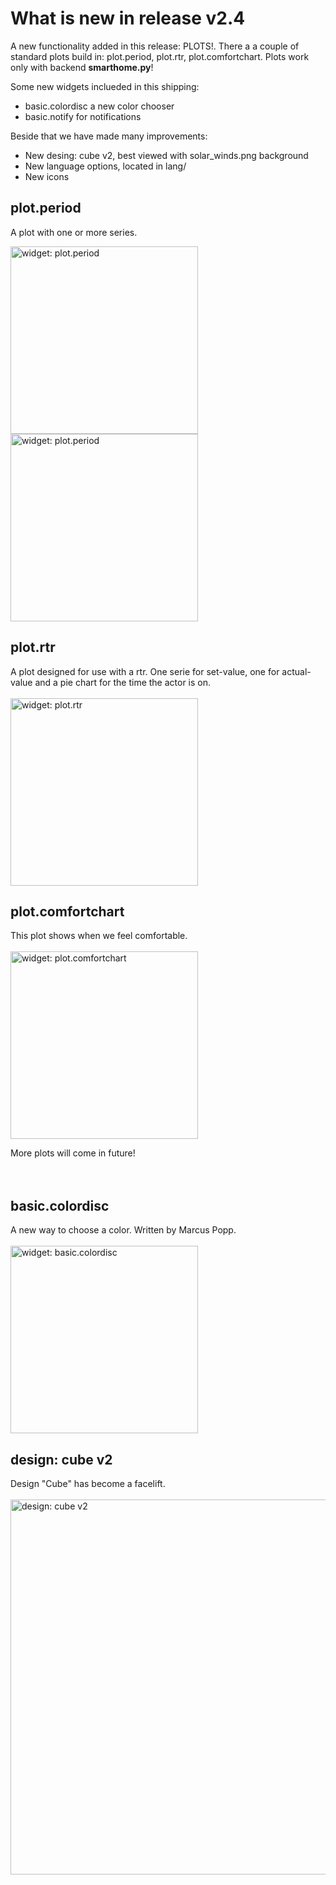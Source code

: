 # What is new in release v2.4 #

A new functionality added in this release: PLOTS!. There a a couple of standard
plots build in: plot.period, plot.rtr, plot.comfortchart. Plots work only with backend
**smarthome.py**!

Some new widgets inclueded in this shipping:
  * basic.colordisc a new color chooser
  * basic.notify for notifications

Beside that we have made many improvements:
  * New desing: cube v2, best viewed with solar\_winds.png background
  * New language options, located in lang/
  * New icons



## plot.period ##

A plot with one or more series.

<img src='http://smartvisu.googlecode.com/svn/wiki/v2.4/wt_plot_period_std.jpg' title='widget: plot.period' width='300'>
<img src='http://smartvisu.googlecode.com/svn/wiki/v2.4/wt_plot_period_individual.jpg' title='widget: plot.period' width='300'>


<h2>plot.rtr</h2>

A plot designed for use with a rtr. One serie for set-value, one for actual-value and a pie chart for the time the actor is on.<br>
<br>
<img src='http://smartvisu.googlecode.com/svn/wiki/v2.4/wt_plot_rtr.jpg' title='widget: plot.rtr' width='300'>


<h2>plot.comfortchart</h2>

This plot shows when we feel comfortable.<br>
<br>
<img src='http://smartvisu.googlecode.com/svn/wiki/v2.4/wt_comfortchart.jpg' title='widget: plot.comfortchart' width='300'>


More plots will come in future!<br>
<br>
<br>


<h2>basic.colordisc</h2>

A new way to choose a color. Written by Marcus Popp.<br>
<br>
<img src='http://smartvisu.googlecode.com/svn/wiki/v2.4/wt_colordisc.jpg' title='widget: basic.colordisc' width='300'>


<h2>design: cube v2</h2>

Design "Cube" has become a facelift.<br>
<br>
<img src='http://smartvisu.googlecode.com/svn/wiki/v2.4/tb_cube_v2.jpg' title='design: cube v2' width='600'>


